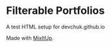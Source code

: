 Filterable Portfolios
======================

A test HTML setup for devchuk.github.io

Made with [MixItUp](https://mixitup.kunkalabs.com/).